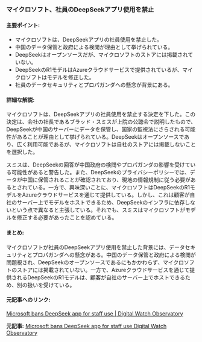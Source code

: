 ### マイクロソフト、社員のDeepSeekアプリ使用を禁止

#### 主要ポイント:
- マイクロソフトは、DeepSeekアプリの社員使用を禁止した。
- 中国のデータ保管と政府による検閲が理由として挙げられている。
- DeepSeekはオープンソースだが、マイクロソフトのストアには掲載されていない。
- DeepSeekのR1モデルはAzureクラウドサービスで提供されているが、マイクロソフトはモデルを修正した。
- 社員のデータセキュリティとプロパガンダへの懸念が背景にある。

#### 詳細な解説:
マイクロソフトは、DeepSeekアプリの社員使用を禁止する決定を下した。この決定は、会社の社長であるブラッド・スミスが上院の公聴会で説明したもので、DeepSeekが中国のサーバーにデータを保管し、国家の監視法にさらされる可能性があることが理由として挙げられている。DeepSeekはオープンソースであり、広く利用可能であるが、マイクロソフトは自社のストアには掲載しないことを選択した。

スミスは、DeepSeekの回答が中国政府の検閲やプロパガンダの影響を受けている可能性があると警告した。また、DeepSeekのプライバシーポリシーでは、データが中国に保管されることが確認されており、現地の情報規制に従う必要があるとされている。一方で、興味深いことに、マイクロソフトはDeepSeekのR1モデルをAzureクラウドサービスを通じて提供している。しかし、これは顧客が自社のサーバー上でモデルをホストできるため、DeepSeekのインフラに依存しないという点で異なると主張している。それでも、スミスはマイクロソフトがモデルを修正する必要があったことを認めている。

#### まとめ:
マイクロソフトが社員のDeepSeekアプリ使用を禁止した背景には、データセキュリティとプロパガンダへの懸念がある。中国のデータ保管と政府による検閲が問題視され、DeepSeekのオープンソースであるにもかかわらず、マイクロソフトのストアには掲載されていない。一方で、Azureクラウドサービスを通じて提供されるDeepSeekのR1モデルは、顧客が自社のサーバー上でホストできるため、別の扱いを受けている。

#### 元記事へのリンク:
[Microsoft bans DeepSeek app for staff use | Digital Watch Observatory](リンク先URL)

**元記事:** [Microsoft bans DeepSeek app for staff use Digital Watch Observatory](https://dig.watch/updates/microsoft-bans-deepseek-app-for-staff-use)